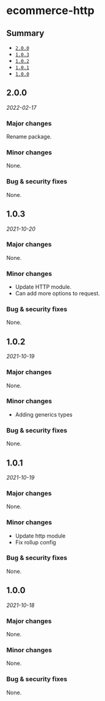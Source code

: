 # ecommerce-http

## Summary

- [`2.0.0`](#200)
- [`1.0.3`](#103)
- [`1.0.2`](#102)
- [`1.0.1`](#101)
- [`1.0.0`](#100)

## 2.0.0

*2022-02-17*

### Major changes

Rename package.

### Minor changes

None.

### Bug & security fixes

None.

## 1.0.3

*2021-10-20*

### Major changes

None.

### Minor changes

- Update HTTP module.
- Can add more options to request.

### Bug & security fixes

None.


## 1.0.2

*2021-10-19*

### Major changes

None.

### Minor changes

- Adding generics types

### Bug & security fixes

None.

## 1.0.1

*2021-10-19*

### Major changes

None.

### Minor changes

- Update http module
- Fix rollup config

### Bug & security fixes

None.

## 1.0.0

*2021-10-18*

### Major changes

None.

### Minor changes

None.

### Bug & security fixes

None.
